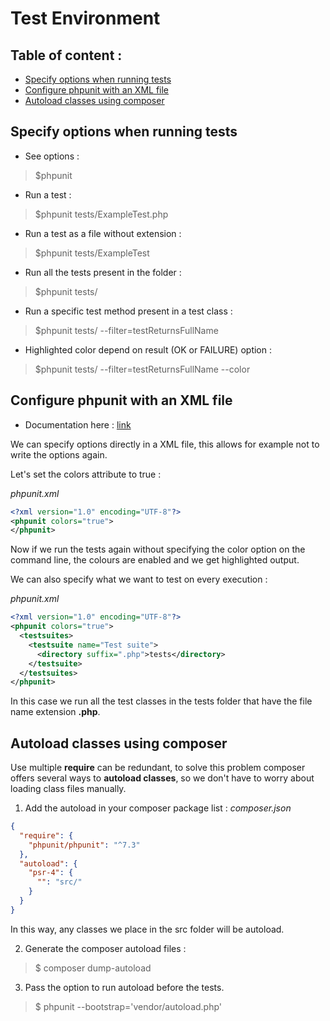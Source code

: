 # Test Environment

## Table of content :
* [Specify options when running tests](#specify-options-when-running-tests)
* [Configure phpunit with an XML file](#configure-phpunit-with-an-xml-file)
* [Autoload classes using composer](#autoload-classes-using-composer)

## Specify options when running tests

- See options :
> $phpunit
- Run a test :
> $phpunit tests/ExampleTest.php
- Run a test as a file without extension :
> $phpunit tests/ExampleTest
- Run all the tests present in the folder :
> $phpunit tests/
- Run a specific test method present in a test class :
> $phpunit tests/ --filter=testReturnsFullName
- Highlighted color depend on result (OK or FAILURE) option :
> $phpunit tests/ --filter=testReturnsFullName --color

## Configure phpunit with an XML file

* Documentation here : [link](https://phpunit.readthedocs.io/fr/latest/configuration.html)

We can specify options directly in a XML file, this allows for example not to write the options again.

Let's set the colors attribute to true :

*phpunit.xml*
```xml
<?xml version="1.0" encoding="UTF-8"?>
<phpunit colors="true">
</phpunit>
```

Now if we run the tests again without specifying the color option on the command line, the colours are enabled and we get highlighted output.

We can also specify what we want to test on every execution :

*phpunit.xml*
```xml
<?xml version="1.0" encoding="UTF-8"?>
<phpunit colors="true">
  <testsuites>
    <testsuite name="Test suite">
      <directory suffix=".php">tests</directory>
    </testsuite>
  </testsuites>
</phpunit>
```

In this case we run all the test classes in the tests folder that have the file name extension **.php**.

## Autoload classes using composer

Use multiple **require** can be redundant, to solve this problem composer offers several ways to **autoload classes**, so we don't have to worry about loading class files manually.

1. Add the autoload in your composer package list :
*composer.json*
```json
{
  "require": {
    "phpunit/phpunit": "^7.3"  
  },
  "autoload": {
    "psr-4": {
      "": "src/"
    }
  }
}
```

In this way, any classes we place in the src folder will be autoload.

2. Generate the composer autoload files :

> $ composer dump-autoload

3. Pass the option to run autoload before the tests.

> $ phpunit --bootstrap='vendor/autoload.php'
